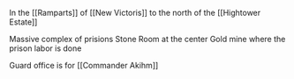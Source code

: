 In the [[Ramparts]] of [[New Victoris]] to the north of the [[Hightower Estate]]

Massive complex of prisions
Stone Room at the center
Gold mine where the prison labor is done

Guard office is for [[Commander Akihm]]